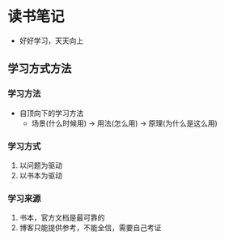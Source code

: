 # 读书笔记
+ 好好学习，天天向上

## 学习方式方法
### 学习方法
+ 自顶向下的学习方法
   - 场景(什么时候用) -> 用法(怎么用) -> 原理(为什么是这么用)

### 学习方式
1. 以问题为驱动
2. 以书本为驱动

### 学习来源
1. 书本，官方文档是最可靠的
2. 博客只能提供参考，不能全信，需要自己考证